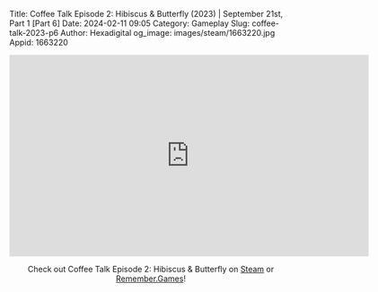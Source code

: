 Title: Coffee Talk Episode 2: Hibiscus & Butterfly (2023) | September 21st, Part 1 [Part 6]
Date: 2024-02-11 09:05
Category: Gameplay
Slug: coffee-talk-2023-p6
Author: Hexadigital
og_image: images/steam/1663220.jpg
Appid: 1663220

<center><iframe src="https://www.youtube.com/embed/x3pbYkMefmw?feature=oembed" allow="accelerometer; autoplay; encrypted-media; gyroscope; picture-in-picture" width="640" height="360" frameborder="0"></iframe>

Check out Coffee Talk Episode 2: Hibiscus & Butterfly on [Steam](https://store.steampowered.com/app/1663220/?curator_clanid=34633900) or [Remember.Games](https://remember.games/game/8083/coffee-talk-episode-2-hibiscus-butterfly/)!</center>